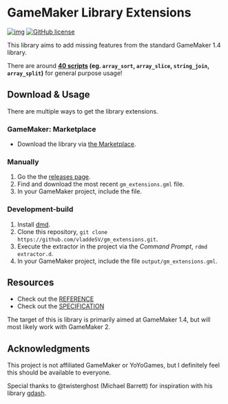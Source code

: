 # GameMaker Library Extensions
[![img](https://img.shields.io/badge/GM-1.4-green.svg)](#) [![GitHub license](https://img.shields.io/badge/license-MIT-blue.svg)](https://raw.githubusercontent.com/vladdeSV/gm_extensions/master/LICENSE.md)

This library aims to add missing features from the standard GameMaker 1.4 library.

There are around **[40 scripts](REFERENCE.md) (eg. `array_sort`, `array_slice`, `string_join`, `array_split`)** for general purpose usage!

## Download & Usage
There are multiple ways to get the library extensions.

### GameMaker: Marketplace
* Download the library via [the Marketplace](https://marketplace.yoyogames.com/assets/5870/gamemaker-library-extensions).

### Manually
1. Go the the [releases page](https://github.com/vladdeSV/gm_extensions/releases).
1. Find and download the most recent `gm_extensions.gml` file.
1. In your GameMaker project, include the file.

### Development-build
1. Install [dmd](https://dlang.org/download.html).
1. Clone this repository, `git clone https://github.com/vladdeSV/gm_extensions.git`.
1. Execute the extractor in the project via the *Command Prompt*, `rdmd extractor.d`.
1. In your GameMaker project, include the file `output/gm_extensions.gml`.

## Resources
* Check out the [REFERENCE](REFERENCE.md)
* Check out the [SPECIFICATION](SPEC.md)

The target of this is library is primarily aimed at GameMaker 1.4, but will most likely work with GameMaker 2.

## Acknowledgments
This project is not affiliated GameMaker or YoYoGames, but I definitely feel this should be available to everyone.

Special thanks to @twisterghost (Michael Barrett) for inspiration with his library [gdash](https://github.com/gm-core/gdash).
